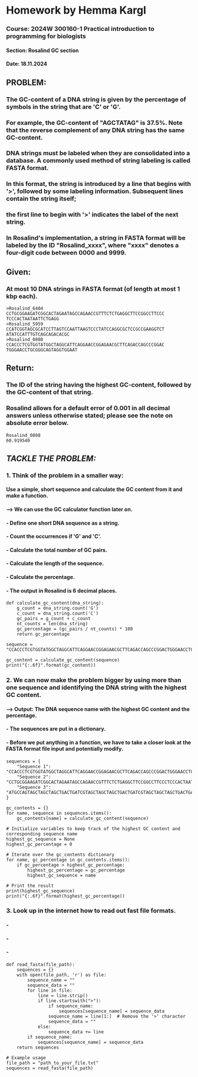 # **Homework by Hemma Kargl**
### Course: **2024W 300160-1 Practical introduction to programming for biologists**
#### Section: Rosalind GC section
#### Date: 18.11.2024

## **PROBLEM:**
### The GC-content of a DNA string is given by the percentage of symbols in the string that are 'C' or 'G'. 
### For example, the GC-content of "AGCTATAG" is 37.5%. Note that the reverse complement of any DNA string has the same GC-content.
### DNA strings must be labeled when they are consolidated into a database. A commonly used method of string labeling is called FASTA format. 
### In this format, the string is introduced by a line that begins with '>', followed by some labeling information. Subsequent lines contain the string itself; 
### the first line to begin with '>' indicates the label of the next string.

### In Rosalind's implementation, a string in FASTA format will be labeled by the ID "Rosalind_xxxx", where "xxxx" denotes a four-digit code between 0000 and 9999.

## **Given:**
### At most 10 DNA strings in FASTA format (of length at most 1 kbp each).
```
>Rosalind_6404
CCTGCGGAAGATCGGCACTAGAATAGCCAGAACCGTTTCTCTGAGGCTTCCGGCCTTCCC
TCCCACTAATAATTCTGAGG
>Rosalind_5959
CCATCGGTAGCGCATCCTTAGTCCAATTAAGTCCCTATCCAGGCGCTCCGCCGAAGGTCT
ATATCCATTTGTCAGCAGACACGC
>Rosalind_0808
CCACCCTCGTGGTATGGCTAGGCATTCAGGAACCGGAGAACGCTTCAGACCAGCCCGGAC
TGGGAACCTGCGGGCAGTAGGTGGAAT
```

## **Return:** 
### The ID of the string having the highest GC-content, followed by the GC-content of that string. 
### Rosalind allows for a default error of 0.001 in all decimal answers unless otherwise stated; please see the note on absolute error below.
```
Rosalind_0808
60.919540
```

## *TACKLE THE PROBLEM:*

### 1. Think of the problem in a smaller way:
####    Use a simple, short sequence and calculate the GC content from it and make a function.
####    --> We can use the GC calculator function later on.
####    - Define one short DNA sequence as a string.
####    - Count the occurrences if 'G' and 'C'.
####    - Calculate the total number of GC pairs.
####    - Calculate the length of the sequence.
####    - Calculate the percentage.
####    - The output in Rosalind is 6 decimal places.
```
def calculate_gc_content(dna_string):
    g_count = dna_string.count('G')
    c_count = dna_string.count('C')
    gc_pairs = g_count + c_count
    nt_counts = len(dna_string)
    gc_percentage = (gc_pairs / nt_counts) * 100
    return gc_percentage

sequence = "CCACCCTCGTGGTATGGCTAGGCATTCAGGAACCGGAGAACGCTTCAGACCAGCCCGGACTGGGAACCTGCGGGCAGTAGGTGGAAT"

gc_content = calculate_gc_content(sequence)
print("{:.6f}".format(gc_content))
```

### 2. We can now make the problem bigger by using more than one sequence and identifying the DNA string with the highest GC content.
####    --> Output: The DNA sequence name with the highest GC content and the percentage.
####    - The sequences are put in a dictionary.
####    - Before we put anything in a function, we have to take a closer look at the FASTA format file input and potentially modify.
```
sequences = {
    "Sequence 1": "CCACCCTCGTGGTATGGCTAGGCATTCAGGAACCGGAGAACGCTTCAGACCAGCCCGGACTGGGAACCTGCGGGCAGTAGGTGGAAT",
    "Sequence 2": "CCTGCGGAAGATCGGCACTAGAATAGCCAGAACCGTTTCTCTGAGGCTTCCGGCCTTCCCTCCCACTAATAATTCTGAGG",
    "Sequence 3": "ATGCCAGTAGCTAGCTAGCTGACTGATCGTAGCTAGCTAGCTGACTGATCGTAGCTAGCTAGCTGACTGATCGTAGCTAGC"
}

gc_contents = {}
for name, sequence in sequences.items():
    gc_contents[name] = calculate_gc_content(sequence)

# Initialize variables to keep track of the highest GC content and corresponding sequence name
highest_gc_sequence = None
highest_gc_percentage = 0

# Iterate over the gc_contents dictionary
for name, gc_percentage in gc_contents.items():
    if gc_percentage > highest_gc_percentage:
        highest_gc_percentage = gc_percentage
        highest_gc_sequence = name

# Print the result
print(highest_gc_sequence) 
print("{:.6f}".format(highest_gc_percentage))
```

### 3. Look up in the internet how to read out fast file formats.
####    -
####    - 
####    - 
```
def read_fasta(file_path):
    sequences = {}
    with open(file_path, 'r') as file:
        sequence_name = ""
        sequence_data = ""
        for line in file:
            line = line.strip()
            if line.startswith(">"):
                if sequence_name:
                    sequences[sequence_name] = sequence_data
                sequence_name = line[1:]  # Remove the '>' character
                sequence_data = ""
            else:
                sequence_data += line
        if sequence_name:
            sequences[sequence_name] = sequence_data
    return sequences

# Example usage
file_path = "path_to_your_file.txt"
sequences = read_fasta(file_path)
```